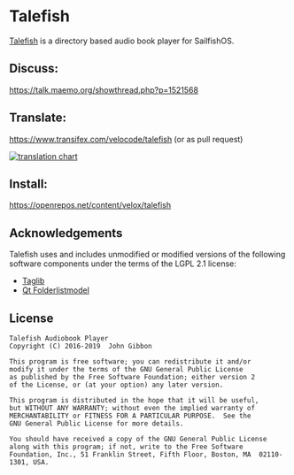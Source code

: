 # Talefish
[Talefish](https://www.github.com/jgibbon/talefish) is a directory based audio book player for SailfishOS.

## Discuss:
https://talk.maemo.org/showthread.php?p=1521568
## Translate:
https://www.transifex.com/velocode/talefish (or as pull request)

[![translation chart](https://www.transifex.com/projects/p/talefish/resource/talefishts/chart/image_png/)](https://www.transifex.com/velocode/talefish "Talefish on Transifex")

## Install:
https://openrepos.net/content/velox/talefish

## Acknowledgements
Talefish uses and includes unmodified or modified versions of the following software components under the terms of the LGPL 2.1 license:
 - [Taglib](https://taglib.org)
 - [Qt Folderlistmodel](https://code.qt.io/cgit/qt/qtdeclarative.git/tree/src/imports/folderlistmodel?h=5.6)


## License

    Talefish Audiobook Player
    Copyright (C) 2016-2019  John Gibbon

    This program is free software; you can redistribute it and/or
    modify it under the terms of the GNU General Public License
    as published by the Free Software Foundation; either version 2
    of the License, or (at your option) any later version.

    This program is distributed in the hope that it will be useful,
    but WITHOUT ANY WARRANTY; without even the implied warranty of
    MERCHANTABILITY or FITNESS FOR A PARTICULAR PURPOSE.  See the
    GNU General Public License for more details.

    You should have received a copy of the GNU General Public License
    along with this program; if not, write to the Free Software
    Foundation, Inc., 51 Franklin Street, Fifth Floor, Boston, MA  02110-1301, USA.